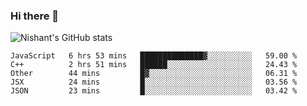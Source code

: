 ### Hi there 👋

<!--
**phoenixx1/phoenixx1** is a ✨ _special_ ✨ repository because its `README.md` (this file) appears on your GitHub profile.

Here are some ideas to get you started:

- 🔭 I’m currently working on ...
- 🌱 I’m currently learning ...
- 👯 I’m looking to collaborate on ...
- 🤔 I’m looking for help with ...
- 💬 Ask me about ...
- 📫 How to reach me: ...
- 😄 Pronouns: ...
- ⚡ Fun fact: ...
-->

![Nishant's GitHub stats](https://github-readme-stats.vercel.app/api?username=phoenixx1&count_private=true)   
<!--START_SECTION:waka-->
```text
JavaScript   6 hrs 53 mins   ██████████████▓░░░░░░░░░░   59.00 % 
C++          2 hrs 51 mins   ██████░░░░░░░░░░░░░░░░░░░   24.43 % 
Other        44 mins         █▓░░░░░░░░░░░░░░░░░░░░░░░   06.31 % 
JSX          24 mins         █░░░░░░░░░░░░░░░░░░░░░░░░   03.56 % 
JSON         23 mins         █░░░░░░░░░░░░░░░░░░░░░░░░   03.42 % 
```
<!--END_SECTION:waka-->
